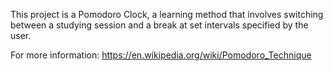 This project is a Pomodoro Clock, a learning method that involves switching between a studying session and a break at set intervals specified by the user.

For more information: https://en.wikipedia.org/wiki/Pomodoro_Technique
